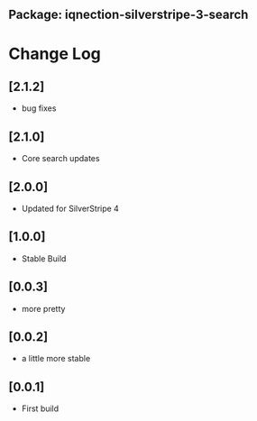 ## Package: iqnection-silverstripe-3-search
# Change Log

## [2.1.2]
- bug fixes

## [2.1.0]
- Core search updates

## [2.0.0]
- Updated for SilverStripe 4

## [1.0.0]
- Stable Build

## [0.0.3]
- more pretty

## [0.0.2]
- a little more stable

## [0.0.1]
- First build